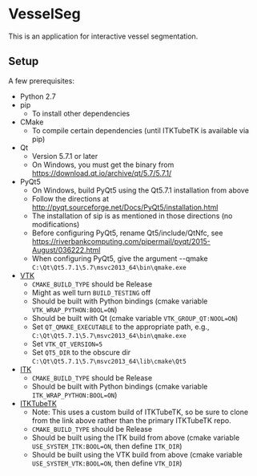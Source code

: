 # VesselSeg

This is an application for interactive vessel segmentation.

## Setup

A few prerequisites:

- Python 2.7
- pip
  - To install other dependencies
- CMake
  - To compile certain dependencies (until ITKTubeTK is available via pip)
- Qt
  - Version 5.7.1 or later
  - On Windows, you must get the binary from https://download.qt.io/archive/qt/5.7/5.7.1/
- PyQt5
  - On Windows, build PyQt5 using the Qt5.7.1 installation from above
  - Follow the directions at http://pyqt.sourceforge.net/Docs/PyQt5/installation.html
  - The installation of sip is as mentioned in those directions (no modifications)
  - Before configuring PyQt5, rename Qt5/include/QtNfc, see https://riverbankcomputing.com/pipermail/pyqt/2015-August/036222.html
  - When configuring PyQt5, give the argument --qmake `C:\Qt\Qt5.7.1\5.7\msvc2013_64\bin\qmake.exe`
- [VTK](https://github.com/kitware/vtk)
  - `CMAKE_BUILD_TYPE` should be Release
  - Might as well turn `BUILD_TESTING` off
  - Should be built with Python bindings (cmake variable `VTK_WRAP_PYTHON:BOOL=ON`)
  - Should be built with Qt (cmake variable `VTK_GROUP_QT:NOOL=ON`)
  - Set `QT_QMAKE_EXECUTABLE` to the appropriate path, e.g., `C:\Qt\Qt5.7.1\5.7\msvc2013_64\bin\qmake.exe`
  - Set `VTK_QT_VERSION=5`
  - Set `QT5_DIR` to the obscure dir `C:\Qt\Qt5.7.1\5.7\msvc2013_64\lib\cmake\Qt5`
- [ITK](https://github.com/insightsoftwareconsortium/itk)
  - `CMAKE_BUILD_TYPE` should be Release
   - Should be built with Python bindings (cmake variable `ITK_WRAP_PYTHON:BOOL=ON`)
- [ITKTubeTK](https://github.com/KitwareMedical/ITKTubeTK)
  - Note: This uses a custom build of ITKTubeTK, so be sure to clone from the link
    above rather than the primary ITKTubeTK repo.
  - `CMAKE_BUILD_TYPE` should be Release
  - Should be built using the ITK build from above (cmake variable `USE_SYSTEM_ITK:BOOL=ON`, then define `ITK_DIR`)
  - Should be built using the VTK build from above (cmake variable `USE_SYSTEM_VTK:BOOL=ON`, then define `VTK_DIR`)
